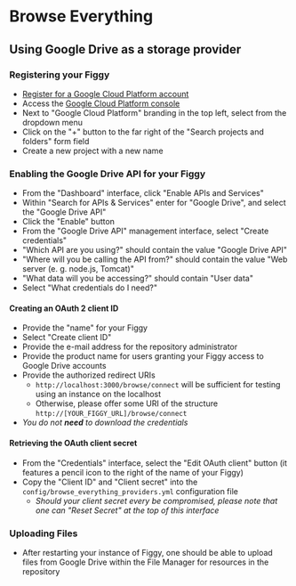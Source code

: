 # Browse Everything

## Using Google Drive as a storage provider
### Registering your Figgy
- [Register for a Google Cloud Platform account](https://console.cloud.google.com)
- Access the [Google Cloud Platform console](console.cloud.google.com/apis)
- Next to "Google Cloud Platform" branding in the top left, select from the dropdown menu
- Click on the "+" button to the far right of the "Search projects and folders" form field
- Create a new project with a new name

### Enabling the Google Drive API for your Figgy
- From the "Dashboard" interface, click "Enable APIs and Services"
- Within "Search for APIs & Services" enter for "Google Drive", and select the "Google Drive API"
- Click the "Enable" button
- From the "Google Drive API" management interface, select "Create credentials"
- "Which API are you using?" should contain the value "Google Drive API"
- "Where will you be calling the API from?" should contain the value "Web server (e. g. node.js, Tomcat)"
- "What data will you be accessing?" should contain "User data"
- Select "What credentials do I need?"

#### Creating an OAuth 2 client ID
- Provide the "name" for your Figgy
- Select "Create client ID"
- Provide the e-mail address for the repository administrator
- Provide the product name for users granting your Figgy access to Google Drive accounts
- Provide the authorized redirect URIs
  - `http://localhost:3000/browse/connect` will be sufficient for testing using an instance on the localhost
  - Otherwise, please offer some URI of the structure `http://[YOUR_FIGGY_URL]/browse/connect`
- _You do not **need** to download the credentials_

#### Retrieving the OAuth client secret
- From the "Credentials" interface, select the "Edit OAuth client" button (it features a pencil icon to the right of the name of your Figgy)
- Copy the "Client ID" and "Client secret" into the `config/browse_everything_providers.yml` configuration file
  - _Should your client secret every be compromised, please note that one can "Reset Secret" at the top of this interface_

### Uploading Files
- After restarting your instance of Figgy, one should be able to upload files from Google Drive within the File Manager for resources in the repository
